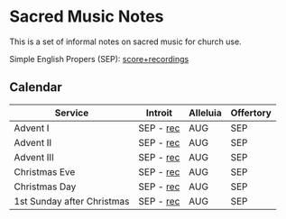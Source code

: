 # Sacred Music Notes

This is a set of informal notes on sacred music for church use.

Simple English Propers (SEP): [score+recordings](https://www.youtube.com/playlist?list=PLxbhZKZL8q5r6mJrDROL0Cchu9D-C2mKC)

## Calendar

Service   | Introit | Alleluia | Offertory |
----------|---------|----------|-----------|
Advent I   | SEP - [rec]()    | AUG      | SEP       |
Advent II  | SEP  - [rec]()   | AUG      | SEP       |
Advent III | SEP - [rec]()    | AUG      | SEP       |
Christmas Eve  | SEP - [rec]()   | AUG      | SEP       |
Christmas Day  | SEP - [rec]()   | AUG      | SEP       |
1st Sunday after Christmas  | SEP - [rec]() | AUG      | SEP       |
